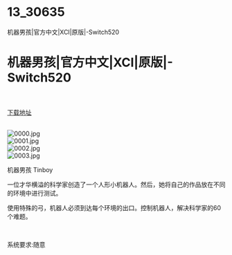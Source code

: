# 13_30635
机器男孩|官方中文|XCI|原版|-Switch520
# 机器男孩|官方中文|XCI|原版|-Switch520
 <br/></br>
[下载地址](https://www.switch520.cc/article/30635 "下载地址")
<br/></br>

<p><img title="0000.jpg" src="https://www.switch520.cc/muke_img/2022_05_03_c30e9abd98866.jpg" alt="0000.jpg"><br>
<img title="0001.jpg" src="https://www.switch520.cc/muke_img/2022_05_03_d503a50fb544a.jpg" alt="0001.jpg"><br>
<img title="0002.jpg" src="https://www.switch520.cc/muke_img/2022_05_03_2ba629889a234.jpg" alt="0002.jpg"><br>
<img title="0003.jpg" src="https://www.switch520.cc/muke_img/2022_05_03_862c815270292.jpg" alt="0003.jpg"></p>
<p>机器男孩 Tinboy</p>
<p>一位才华横溢的科学家创造了一个人形小机器人。然后，她将自己的作品放在不同的环境中进行测试。</p>
<p>使用特殊的弓，机器人必须到达每个环境的出口。控制机器人，解决科学家的60个难题。</p>
<p>&nbsp;</p>
<p>系统要求:随意</p>



